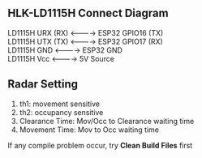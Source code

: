 ## HLK-LD1115H Connect Diagram
   
LD1115H URX (RX) <----> ESP32 GPIO16 (TX)   
LD1115H UTX (TX) <----> ESP32 GPIO17 (RX)   
LD1115H GND <----> ESP32 GND   
LD1115H Vcc <----> 5V Source    

## Radar Setting
1. th1: movement sensitive   
2. th2: occupancy sensitive   
3. Clearance Time: Mov/Occ to Clearance waiting time   
4. Movement Time: Mov to Occ waiting time   

If any compile problem occur, try **Clean Build Files** first
